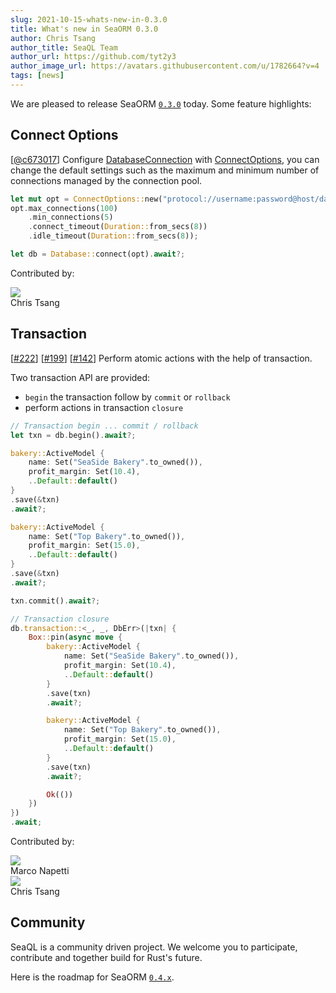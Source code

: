 ```yaml
---
slug: 2021-10-15-whats-new-in-0.3.0
title: What's new in SeaORM 0.3.0
author: Chris Tsang
author_title: SeaQL Team
author_url: https://github.com/tyt2y3
author_image_url: https://avatars.githubusercontent.com/u/1782664?v=4
tags: [news]
---
```


We are pleased to release SeaORM [`0.3.0`](https://github.com/SeaQL/sea-orm/releases/tag/0.3.0) today. Some feature highlights:

## Connect Options

[[@c673017](https://github.com/SeaQL/sea-orm/commit/c673017b975e3cf9e3127d6719b8fc97a140f5f3)] Configure [DatabaseConnection](https://docs.rs/sea-orm/0.3.0/sea_orm/enum.DatabaseConnection.html) with [ConnectOptions](https://docs.rs/sea-orm/0.*/sea_orm/struct.ConnectOptions.html), you can change the default settings such as the maximum and minimum number of connections managed by the connection pool.

```rust
let mut opt = ConnectOptions::new("protocol://username:password@host/database".to_owned());
opt.max_connections(100)
    .min_connections(5)
    .connect_timeout(Duration::from_secs(8))
    .idle_timeout(Duration::from_secs(8));

let db = Database::connect(opt).await?;
```

Contributed by:

<div class="col col--3 margin-bottom--md">
    <div class="avatar">
        <a class="avatar__photo-link avatar__photo avatar__photo--sm" href="https://github.com/tyt2y3">
            <img src="https://avatars.githubusercontent.com/u/1782664?v=4" />
        </a>
        <div class="avatar__intro">
            <div class="avatar__name">
                Chris Tsang
            </div>
        </div>
    </div>
</div>

## Transaction

[[#222](https://github.com/SeaQL/sea-orm/pull/222)] [[#199](https://github.com/SeaQL/sea-orm/pull/199)] [[#142](https://github.com/SeaQL/sea-orm/pull/142)] Perform atomic actions with the help of transaction.

Two transaction API are provided:
- `begin` the transaction follow by `commit` or `rollback`
- perform actions in transaction `closure`

```rust
// Transaction begin ... commit / rollback
let txn = db.begin().await?;

bakery::ActiveModel {
    name: Set("SeaSide Bakery".to_owned()),
    profit_margin: Set(10.4),
    ..Default::default()
}
.save(&txn)
.await?;

bakery::ActiveModel {
    name: Set("Top Bakery".to_owned()),
    profit_margin: Set(15.0),
    ..Default::default()
}
.save(&txn)
.await?;

txn.commit().await?;
```

```rust
// Transaction closure
db.transaction::<_, _, DbErr>(|txn| {
    Box::pin(async move {
        bakery::ActiveModel {
            name: Set("SeaSide Bakery".to_owned()),
            profit_margin: Set(10.4),
            ..Default::default()
        }
        .save(txn)
        .await?;

        bakery::ActiveModel {
            name: Set("Top Bakery".to_owned()),
            profit_margin: Set(15.0),
            ..Default::default()
        }
        .save(txn)
        .await?;

        Ok(())
    })
})
.await;
```

Contributed by:

<div class="row">
    <div class="col col--3 margin-bottom--md">
        <div class="avatar">
            <a class="avatar__photo-link avatar__photo avatar__photo--sm" href="https://github.com/nappa85">
                <img src="https://avatars.githubusercontent.com/u/7566389?v=4" />
            </a>
            <div class="avatar__intro">
                <div class="avatar__name">
                    Marco Napetti
                </div>
            </div>
        </div>
    </div>
    <div class="col col--3 margin-bottom--md">
        <div class="avatar">
            <a class="avatar__photo-link avatar__photo avatar__photo--sm" href="https://github.com/tyt2y3">
                <img src="https://avatars.githubusercontent.com/u/1782664?v=4" />
            </a>
            <div class="avatar__intro">
                <div class="avatar__name">
                    Chris Tsang
                </div>
            </div>
        </div>
    </div>
</div>

## Community

SeaQL is a community driven project. We welcome you to participate, contribute and together build for Rust's future.

Here is the roadmap for SeaORM [`0.4.x`](https://github.com/SeaQL/sea-orm/milestone/4).